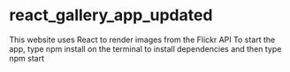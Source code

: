 # react_gallery_app_updated
This website uses React to render images from the Flickr API
To start the app, type npm install on the terminal to install dependencies and then type 
npm start
